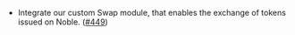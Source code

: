 - Integrate our custom Swap module, that enables the exchange of tokens issued on Noble. ([#449](https://github.com/noble-assets/noble/pull/449))
